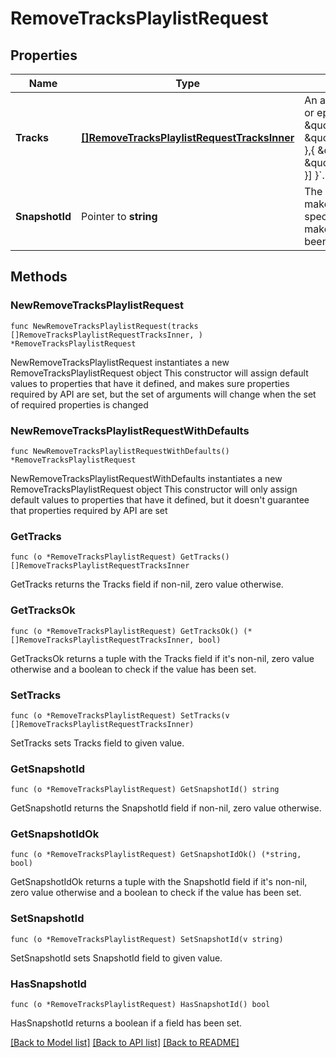 # RemoveTracksPlaylistRequest

## Properties

Name | Type | Description | Notes
------------ | ------------- | ------------- | -------------
**Tracks** | [**[]RemoveTracksPlaylistRequestTracksInner**](RemoveTracksPlaylistRequestTracksInner.md) | An array of objects containing [Spotify URIs](/documentation/web-api/concepts/spotify-uris-ids) of the tracks or episodes to remove. For example: &#x60;{ \&quot;tracks\&quot;: [{ \&quot;uri\&quot;: \&quot;spotify:track:4iV5W9uYEdYUVa79Axb7Rh\&quot; },{ \&quot;uri\&quot;: \&quot;spotify:track:1301WleyT98MSxVHPZCA6M\&quot; }] }&#x60;. A maximum of 100 objects can be sent at once.  | 
**SnapshotId** | Pointer to **string** | The playlist&#39;s snapshot ID against which you want to make the changes. The API will validate that the specified items exist and in the specified positions and make the changes, even if more recent changes have been made to the playlist.  | [optional] 

## Methods

### NewRemoveTracksPlaylistRequest

`func NewRemoveTracksPlaylistRequest(tracks []RemoveTracksPlaylistRequestTracksInner, ) *RemoveTracksPlaylistRequest`

NewRemoveTracksPlaylistRequest instantiates a new RemoveTracksPlaylistRequest object
This constructor will assign default values to properties that have it defined,
and makes sure properties required by API are set, but the set of arguments
will change when the set of required properties is changed

### NewRemoveTracksPlaylistRequestWithDefaults

`func NewRemoveTracksPlaylistRequestWithDefaults() *RemoveTracksPlaylistRequest`

NewRemoveTracksPlaylistRequestWithDefaults instantiates a new RemoveTracksPlaylistRequest object
This constructor will only assign default values to properties that have it defined,
but it doesn't guarantee that properties required by API are set

### GetTracks

`func (o *RemoveTracksPlaylistRequest) GetTracks() []RemoveTracksPlaylistRequestTracksInner`

GetTracks returns the Tracks field if non-nil, zero value otherwise.

### GetTracksOk

`func (o *RemoveTracksPlaylistRequest) GetTracksOk() (*[]RemoveTracksPlaylistRequestTracksInner, bool)`

GetTracksOk returns a tuple with the Tracks field if it's non-nil, zero value otherwise
and a boolean to check if the value has been set.

### SetTracks

`func (o *RemoveTracksPlaylistRequest) SetTracks(v []RemoveTracksPlaylistRequestTracksInner)`

SetTracks sets Tracks field to given value.


### GetSnapshotId

`func (o *RemoveTracksPlaylistRequest) GetSnapshotId() string`

GetSnapshotId returns the SnapshotId field if non-nil, zero value otherwise.

### GetSnapshotIdOk

`func (o *RemoveTracksPlaylistRequest) GetSnapshotIdOk() (*string, bool)`

GetSnapshotIdOk returns a tuple with the SnapshotId field if it's non-nil, zero value otherwise
and a boolean to check if the value has been set.

### SetSnapshotId

`func (o *RemoveTracksPlaylistRequest) SetSnapshotId(v string)`

SetSnapshotId sets SnapshotId field to given value.

### HasSnapshotId

`func (o *RemoveTracksPlaylistRequest) HasSnapshotId() bool`

HasSnapshotId returns a boolean if a field has been set.


[[Back to Model list]](../README.md#documentation-for-models) [[Back to API list]](../README.md#documentation-for-api-endpoints) [[Back to README]](../README.md)


